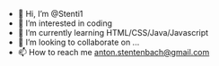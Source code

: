 - 👋 Hi, I’m @Stenti1
- 👀 I’m interested in coding
- 🌱 I’m currently learning HTML/CSS/Java/Javascript
- 💞️ I’m looking to collaborate on ...
- 📫 How to reach me anton.stentenbach@gmail.com 

<!---
Stenti1/Stenti1 is a ✨ special ✨ repository because its `README.md` (this file) appears on your GitHub profile.
You can click the Preview link to take a look at your changes.
--->
